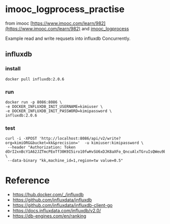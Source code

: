 # imooc_logprocess_practise

from imooc [https://www.imooc.com/learn/982](https://www.imooc.com/learn/982) and [imooc_logprocess](https://github.com/itsmikej/imooc_logprocess)

Example read and write requsets into influxdb Concurrently.

## influxdb
### install

``` shell
docker pull influxdb:2.0.6
```

### run
``` shell
docker run -p 8086:8086 \
-e DOCKER_INFLUXDB_INIT_USERNAME=kimiuser \
-e DOCKER_INFLUXDB_INIT_PASSWORD=kimipassword \
influxdb:2.0.6
```


### test
``` shell
curl -i -XPOST 'http://localhost:8086/api/v2/write?org=kimiORG&bucket=kk&precision='  -u kimiuser:kimipassword \
 --header "Authorization: Token dOrI2xnBcY1A62JZTmcPEoTf30K9I5iro10fwHvSU6xDJK8aXFo_QncuAlxTGruIsQWeu9bq2WEylszu4lTP4A==" \
 --data-binary "kk,machine_id=1,region=tw value=0.5"
```

# Reference
* https://hub.docker.com/_/influxdb 
* https://github.com/influxdata/influxdb
* https://github.com/influxdata/influxdb-client-go
* https://docs.influxdata.com/influxdb/v2.0/
* https://db-engines.com/en/ranking

